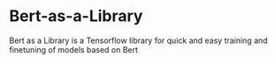 # Bert-as-a-Library
Bert as a Library is a Tensorflow library for quick and easy training and finetuning of models based on Bert
